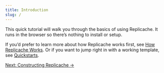 ```yaml
---
title: Introduction
slug: /
---
```


This quick tutorial will walk you through the basics of using Replicache. It runs in the browser so there’s nothing to install or setup.

If you’d prefer to learn more about how Replicache works first, see [How Replicache Works](/concepts/how-it-works). Or if you want to jump right in with a working template, see [Quickstarts](/quickstarts).

<div style={{fontSize:"1.2em", fontWeight:"bold", marginTop:"3em"}}><a href="/tutorial/constructing-replicache">Next: Constructing Replicache &rarr;</a></div>
